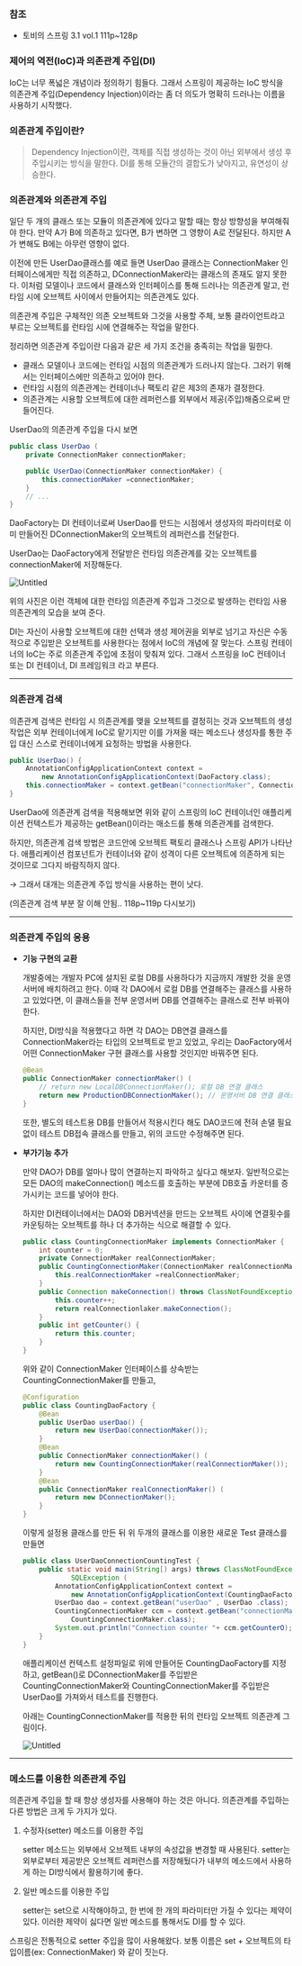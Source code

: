 ### 참조

- 토비의 스프링 3.1 vol.1 111p~128p

### 제어의 역전(IoC)과 의존관계 주입(DI)

IoC는 너무 폭넓은 개념이라 정의하기 힘들다. 그래서 스프링이 제공하는 IoC 방식을 의존관계 주입(Dependency Injection)이라는 좀 더 의도가 명확히 드러나는 이름을 사용하기 시작했다.

### 의존관계 주입이란?

> Dependency Injection이란, 객체를 직접 생성하는 것이 아닌 외부에서 생성 후 주입시키는 방식을 말한다. DI를 통해 모듈간의 결합도가 낮아지고, 유연성이 상승한다.
> 

### 의존관계와 의존관계 주입

일단 두 개의 클래스 또는 모듈이 의존관계에 있다고 말할 때는 항상 방향성을 부여해줘야 한다. 만약 A가 B에 의존하고 있다면, B가 변하면 그 영향이 A로 전달된다. 하지만 A가 변해도 B에는 아무런 영향이 없다.

이전에 만든 UserDao클래스를 예로 들면 UserDao 클래스는 ConnectionMaker 인터페이스에게만 직접 의존하고, DConnectionMaker라는 클래스의 존재도 알지 못한다. 이처럼 모델이나 코드에서 클래스와 인터페이스를 통해 드러나는 의존관계 말고, 런타임 시에 오브젝트 사이에서 만들어지는 의존관계도 있다.

의존관계 주입은 구체적인 의존 오브젝트와 그것을 사용할 주체, 보통 클라이언트라고 부르는 오브젝트를 런타임 시에 연결해주는 작업을 말한다.

정리하면 의존관계 주입이란 다음과 같은 세 가지 조건을 충족히는 작업을 밀한다.

- 클래스 모델이나 코드에는 런타임 시점의 의존관계가 드러나지 않는다. 그러기 위해서는 인터페이스에만 의존하고 있어야 한다.
- 런타임 시점의 의존관계는 컨테이너나 팩토리 같은 제3의 존재가 결정한다.
- 의존관계는 시용할 오브젝트에 대한 레퍼런스를 외부에서 제공(주입)해줌으로써 만들어진다.

UserDao의 의존관계 주입을 다시 보면

```java
public class UserDao (
	private ConnectionMaker connectionMaker;

	public UserDao(ConnectionMaker connectionMaker) {
		this.connectionMaker =connectionMaker;
	}
	// ...
}
```

DaoFactory는 DI 컨테이너로써 UserDao를 만드는 시점에서 생성자의 파라미터로 이미 만들어진 DConnectionMaker의 오브젝트의 레퍼런스를 전달한다.

UserDao는 DaoFactory에게 전달받은 런타임 의존관계를 갖는 오브젝트를 connectionMaker에 저장해둔다.

![Untitled](https://s3-us-west-2.amazonaws.com/secure.notion-static.com/7894bdf9-2c00-41d3-a55d-ae91930ef98b/Untitled.png)

위의 사진은 이런 객체에 대한 런타임 의존관계 주입과 그것으로 발생하는 런타임 사용 의존관계의 모습을 보여 준다.

DI는 자신이 사용할 오브젝트에 대한 선택과 생성 제어권을 외부로 넘기고 자신은 수동적으로 주입받은 오브젝트를 사용한다는 점에서 IoC의 개념에 잘 맞는다. 스프링 컨테이너의 IoC는 주로 의존관계 주입에 초점이 맞춰져 있다. 그래서 스프링을 IoC 컨테이너 또는 DI 컨테이너, DI 프레임워크 라고 부른다.

---

### 의존관계 검색

의존관계 검색은 런타임 시 의존관계를 맺을 오브젝트를 결정히는 것과 오브젝트의 생성 작업은 외부 컨테이너에게 IoC로 맡기지만 이를 가져올 때는 메소드나 생성자를 통한 주입 대신 스스로 컨테이너에게 요청하는 방법을 사용한다.

```java
public UserDao() {
	AnnotationConfigApplicationContext context =
		new AnnotationConfigApplicationContext(DaoFactory.class);
	this.connectionMaker = context.getBean("connectionMaker", ConnectionMaker.class);
}
```

UserDao에 의존관계 검색을 적용해보면 위와 같이 스프링의 IoC 컨테이너인 애플리케이션 컨텍스트가 제공하는 getBean()이라는 매소드를 통해 의존관계를 검색한다.

하지만, 의존관계 검색 방법은 코드안에 오브젝트 팩토리 클래스나 스프링 API가 나타난다. 애플리케이션 컴포넌트가 컨테이너와 같이 성격이 다른 오브젝트에 의존하게 되는 것이므로 그다지 바람직하지 않다.

→ 그래서 대개는 의존관계 주입 방식을 사용하는 편이 낫다.

(의존관계 검색 부분 잘 이해 안됨.. 118p~119p 다시보기)

---

### 의존관계 주입의 응용

- **기능 구현의 교환**
    
    개발중에는 개발자 PC에 설치된 로컬 DB를 사용하다가 지금까지 개발한 것을 운영서버에 배치하려고 한다. 이때 각 DAO에서 로컬 DB를 연결해주는 클래스를 사용하고 있었다면, 이 클래스들을 전부 운영서버 DB를 연결해주는 클래스로 전부 바꿔야한다.
    
    하지만, DI방식을 적용했다고 하면 각 DAO는 DB연결 클래스를 ConnectionMaker라는 타입의 오브젝트로 받고 있었고, 우리는 DaoFactory에서 어떤 ConnectionMaker 구현 클래스를 사용할 것인지만 바꿔주면 된다.
    
    ```java
    @Bean
    public ConnectionMaker connectionMaker() (
    	// return new LocalDBConnectionMaker(); 로컬 DB 연결 클래스
    	return new ProductionDBConnectionMaker(); // 운영서버 DB 연결 클래스
    }
    ```
    
    또한, 별도의 테스트용 DB를 만들어서 적용시킨다 해도 DAO코드에 전혀 손댈 필요없이 테스트 DB접속 클래스를 만들고, 위의 코드만 수정해주면 된다.
    
- **부가기능 추가**
    
    만약 DAO가 DB를 얼마나 많이 연결하는지 파악하고 싶다고 해보자. 일반적으로는 모든 DAO의 makeConnection() 메소드를 호출하는 부분에 DB호출 카운터를 증가시키는 코드를 넣어야 한다.
    
    하지만 DI컨테이너에서는 DAO와 DB커넥션을 만드는 오브젝트 사이에 연결횟수를 카운팅하는 오브젝트를 하나 더 추가하는 식으로 해결할 수 있다.
    
    ```java
    public class CountingConnectionMaker implements ConnectionMaker {
    	int counter = 0;
    	private ConnectionMaker realConnectionMaker;
    	public CountingConnectionMaker(ConnectionMaker realConnectionMaker) {
    		this.realConnectionMaker =realConnectionMaker;
    	}
    	public Connection makeConnection() throws ClassNotFoundException, SQLException {
    		this.counter++;
    		return realConnectionlaker.makeConnection();
    	}
    	public int getCounter() {
    		return this.counter;
    	}
    }
    ```
    
    위와 같이 ConnectionMaker 인터페이스를 상속받는 CountingConnectionMaker를 만들고,
    
    ```java
    @Configuration
    public class CountingDaoFactory {
    	@Bean
    	public UserDao userDao() {
    		return new UserDao(connectionMaker());
    	}
    	@Bean
    	public ConnectionMaker connectionMaker() (
    		return new CountingConnectionMaker(realConnectionMaker());
    	}
    	@Bean
    	public ConnectionMaker realConnectionMaker() (
    		return new DConnectionMaker();
    	}
    }
    ```
    
    이렇게 설정용 클래스를 만든 뒤 위 두개의 클래스를 이용한 새로운 Test 클래스를 만들면
    
    ```java
    public class UserDaoConnectionCountingTest {
    	public static void main(String[) args) throws ClassNotFoundException,
    			SQLException (
    		AnnotationConfigApplicationContext context =
    			new AnnotationConfigApplicationContext(CountingDaoFactory.class);
    		UserDao dao = context.getBean("userDao" , UserDao .class);
    		CountingConnectionMaker ccm = context.getBean("connectionMaker",
    			CountingConnectionMaker.class);
    		System.out.println("Connection counter "+ ccm.getCounterO);
    	}
    }
    ```
    
    애플리케이션 컨텍스트 설정파일로 위에 만들어둔 CountingDaoFactory를 지정하고, getBean()로  DConnectionMaker를 주입받은 CountingConnectionMaker와 CountingConnectionMaker를 주입받은 UserDao를 가져와서 테스트를 진행한다.
    
    아래는 CountingConnectionMaker를 적용한 뒤의 런타임 오브젝트 의존관계 그림이다.
    
    ![Untitled](https://s3-us-west-2.amazonaws.com/secure.notion-static.com/57b7a918-828c-482f-b59b-0ffd520d44ca/Untitled.png)
    

---

### 메소드를 이용한 의존관계 주입

의존관계 주입을 할 때 항상 생성자를 사용해야 하는 것은 아니다. 의존관계를 주입하는 다른 방법은 크게 두 가지가 있다.

1. 수정자(setter) 메소드를 이용한 주입
    
    setter 메소드는 외부에서 오브젝트 내부의 속성값을 변경할 때 사용된다. setter는 외부로부터 제공받은 오브젝트 레퍼런스를 저장해뒀다가 내부의 메소드에서 사용하게 하는 DI방식에서 활용하기에 좋다.
    
2. 일반 메소드를 이용한 주입
    
    setter는 set으로 시작해야하고, 한 번에 한 개의 파라미터만 가질 수 있다는 제약이 있다. 이러한 제약이 싫다면 일반 메소드를 통해서도 DI를 할 수 있다.
    

스프링은 전통적으로 setter 주입을 많이 사용해왔다. 보통 이름은 set + 오브젝트의 타입이름(ex: ConnectionMaker) 와 같이 짓는다.